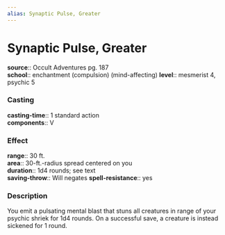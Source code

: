 ```yaml
---
alias: Synaptic Pulse, Greater
---
```


# Synaptic Pulse, Greater 

**source**:: Occult Adventures pg. 187  
**school**:: enchantment (compulsion) (mind-affecting)
**level**:: mesmerist 4, psychic 5

### Casting 

**casting-time**:: 1 standard action  
**components**:: V

### Effect 

**range**:: 30 ft.  
**area**:: 30-ft.-radius spread centered on you  
**duration**:: 1d4 rounds; see text  
**saving-throw**:: Will negates
**spell-resistance**:: yes

### Description 

You emit a pulsating mental blast that stuns all creatures in range of your psychic shriek for 1d4 rounds. On a successful save, a creature is instead sickened for 1 round.
